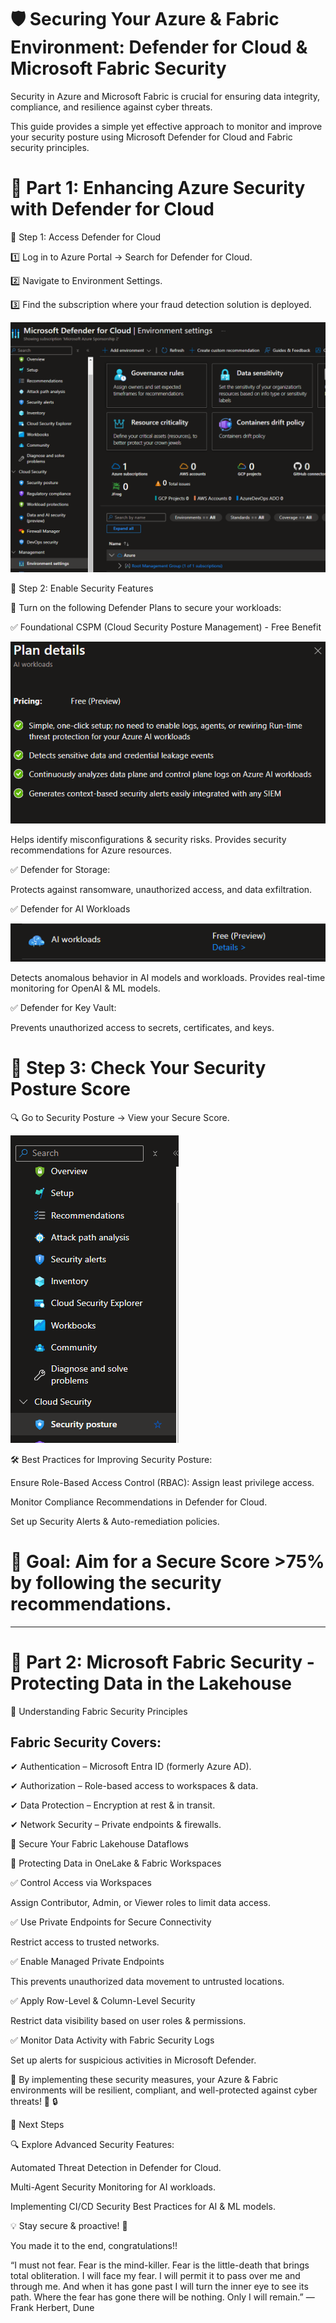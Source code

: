 # 🛡️ Securing Your Azure & Fabric Environment: Defender for Cloud & Microsoft Fabric Security

Security in Azure and Microsoft Fabric is crucial for ensuring data integrity, compliance, and resilience against cyber threats. 

This guide provides a simple yet effective approach to monitor and improve your security posture using Microsoft Defender for Cloud and Fabric security principles.

# 🔹 Part 1: Enhancing Azure Security with Defender for Cloud

🎯 Step 1: Access Defender for Cloud

1️⃣ Log in to Azure Portal → Search for Defender for Cloud.

2️⃣ Navigate to Environment Settings.

3️⃣ Find the subscription where your fraud detection solution is deployed.

![alt text](https://github.com/DavidArayaS/AI-Powered-Insights-Fraud-Detection-Hackathon/blob/d6f39bdd8471a2a2ba4d36e8265e61bbd1cd5894/06-Security%20%26%20Compliance/Reference%20Pictures/%7B28D3690A-F2DB-4C78-86C6-AAF04C277AB3%7D.png)

🎯 Step 2: Enable Security Features

📌 Turn on the following Defender Plans to secure your workloads:

✅ Foundational CSPM (Cloud Security Posture Management) - Free Benefit

![alt text](https://github.com/DavidArayaS/AI-Powered-Insights-Fraud-Detection-Hackathon/blob/d6f39bdd8471a2a2ba4d36e8265e61bbd1cd5894/06-Security%20%26%20Compliance/Reference%20Pictures/%7BE6AFB236-E090-43B8-9717-60849BA8DBD5%7D.png)

Helps identify misconfigurations & security risks.
Provides security recommendations for Azure resources.

✅ Defender for Storage:

Protects against ransomware, unauthorized access, and data exfiltration.

✅ Defender for AI Workloads

![alt text](https://github.com/DavidArayaS/AI-Powered-Insights-Fraud-Detection-Hackathon/blob/d6f39bdd8471a2a2ba4d36e8265e61bbd1cd5894/06-Security%20%26%20Compliance/Reference%20Pictures/%7BCC55D47A-465C-4FAC-B3B9-6158621BCFEF%7D.png)

Detects anomalous behavior in AI models and workloads.
Provides real-time monitoring for OpenAI & ML models.

✅ Defender for Key Vault:

 Prevents unauthorized access to secrets, certificates, and keys.

# 🎯 Step 3: Check Your Security Posture Score

🔍 Go to Security Posture → View your Secure Score.

![alt text](https://github.com/DavidArayaS/AI-Powered-Insights-Fraud-Detection-Hackathon/blob/d6f39bdd8471a2a2ba4d36e8265e61bbd1cd5894/06-Security%20%26%20Compliance/Reference%20Pictures/%7B35C5EF33-A203-460C-B4BC-77BA8C3A3B37%7D.png)

🛠️ Best Practices for Improving Security Posture:

Ensure Role-Based Access Control (RBAC): Assign least privilege access.

Monitor Compliance Recommendations in Defender for Cloud.

 Set up Security Alerts & Auto-remediation policies.

# 🎯 Goal: Aim for a Secure Score >75% by following the security recommendations.

---

# 🔹 Part 2: Microsoft Fabric Security - Protecting Data in the Lakehouse

🎯 Understanding Fabric Security Principles

## Fabric Security Covers:

✔ Authentication – Microsoft Entra ID (formerly Azure AD).

✔ Authorization – Role-based access to workspaces & data.

✔ Data Protection – Encryption at rest & in transit.

✔ Network Security – Private endpoints & firewalls.

🎯  Secure Your Fabric Lakehouse Dataflows

📌 Protecting Data in OneLake & Fabric Workspaces

✅ Control Access via Workspaces

Assign Contributor, Admin, or Viewer roles to limit data access.

✅ Use Private Endpoints for Secure Connectivity

Restrict access to trusted networks.

✅ Enable Managed Private Endpoints

This prevents unauthorized data movement to untrusted locations.

✅ Apply Row-Level & Column-Level Security

Restrict data visibility based on user roles & permissions.

✅ Monitor Data Activity with Fabric Security Logs

Set up alerts for suspicious activities in Microsoft Defender.

🚀 By implementing these security measures, your Azure & Fabric environments will be resilient, compliant, and well-protected against cyber threats! 🎯 🔒

🔹 Next Steps

🔍 Explore Advanced Security Features:

Automated Threat Detection in Defender for Cloud.

Multi-Agent Security Monitoring for AI workloads.

Implementing CI/CD Security Best Practices for AI & ML models.

💡 Stay secure & proactive! 🚀


You made it to the end, congratulations!!

“I must not fear. Fear is the mind-killer. Fear is the little-death that brings total obliteration. I will face my fear. I will permit it to pass over me and through me. And when it has gone past I will turn the inner eye to see its path. Where the fear has gone there will be nothing. Only I will remain.”
― Frank Herbert, Dune